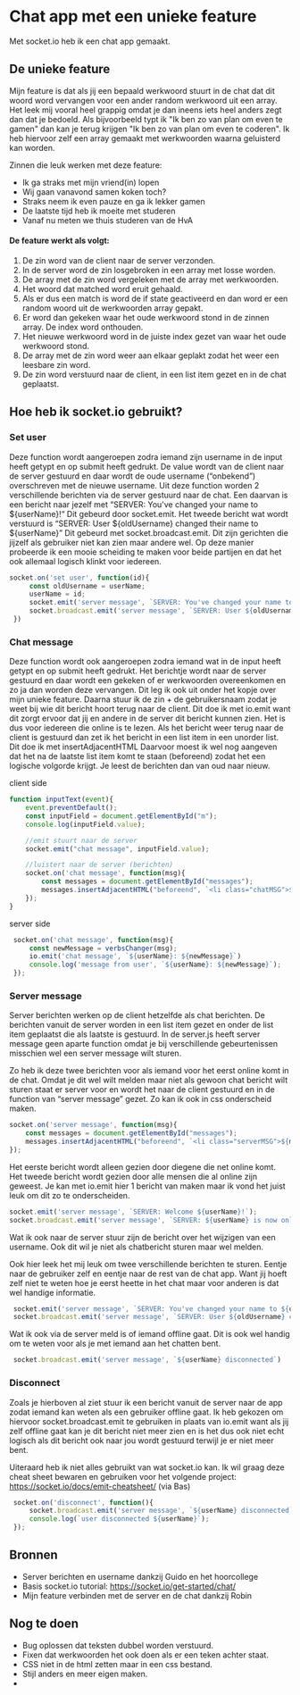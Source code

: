 # Chat app met een unieke feature
Met socket.io heb ik een chat app gemaakt. 

## De unieke feature
Mijn feature is dat als jij een bepaald werkwoord stuurt in de chat dat dit woord word vervangen voor een ander random werkwoord uit een array. Het leek mij vooral heel grappig omdat je dan ineens iets heel anders zegt dan dat je bedoeld. Als bijvoorbeeld typt ik "Ik ben zo van plan om even te gamen" dan kan je terug krijgen "Ik ben zo van plan om even te coderen". Ik heb hiervoor zelf een array gemaakt met werkwoorden waarna geluisterd kan worden.

Zinnen die leuk werken met deze feature:
- Ik ga straks met mijn vriend(in) lopen
- Wij gaan vanavond samen koken toch?
- Straks neem ik even pauze en ga ik lekker gamen
- De laatste tijd heb ik moeite met studeren
- Vanaf nu meten we thuis studeren van de HvA

#### De feature werkt als volgt:
1. De zin word van de client naar de server verzonden.
2. In de server word de zin losgebroken in een array met losse worden.
3. De array met de zin word vergeleken met de array met werkwoorden.
4. Het woord dat matched word eruit gehaald.
5. Als er dus een match is word de if state geactiveerd en dan word er een random woord uit de werkwoorden array gepakt.
6. Er word dan gekeken waar het oude werkwoord stond in de zinnen array. De index word onthouden.
7. Het nieuwe werkwoord word in de juiste index gezet van waar het oude werkwoord stond.
8. De array met de zin word weer aan elkaar geplakt zodat het weer een leesbare zin word. 
9. De zin word verstuurd naar de client, in een list item gezet en in de chat geplaatst. 

## Hoe heb ik socket.io gebruikt?
### Set user
Deze function wordt aangeroepen zodra iemand zijn username in de input heeft getypt en op submit heeft gedrukt. De value wordt van de client naar de server gestuurd en daar wordt de oude username (“onbekend”) overschreven met de nieuwe username. Uit deze function worden 2 verschillende berichten via de server gestuurd naar de chat. Een daarvan is een bericht naar jezelf met “SERVER: You've changed your name to ${userName}!“ Dit gebeurd door socket.emit. Het tweede bericht wat wordt verstuurd is “SERVER: User ${oldUsername} changed their name to ${userName}” 
Dit gebeurd met socket.broadcast.emit. Dit zijn gerichten die jijzelf als gebruiker niet kan zien maar andere wel. Op deze manier probeerde ik een mooie scheiding te maken voor beide partijen en dat het ook allemaal logisch klinkt voor iedereen. 

```js
socket.on('set user', function(id){
     const oldUsername = userName;
     userName = id;
     socket.emit('server message', `SERVER: You've changed your name to ${userName}!`);
     socket.broadcast.emit('server message', `SERVER: User ${oldUsername} changed their name to ${userName}`);
 })
```

### Chat message
Deze function wordt ook aangeroepen zodra iemand wat in de input heeft getypt en op submit heeft gedrukt. Het berichtje wordt naar de server gestuurd en daar wordt een gekeken of er werkwoorden overeenkomen en zo ja dan worden deze vervangen. Dit leg ik ook uit onder het kopje over mijn unieke feature. Daarna stuur ik de zin + de gebruikersnaam zodat je weet bij wie dit bericht hoort terug naar de client. Dit doe ik met io.emit want dit zorgt ervoor dat jij en andere in de server dit bericht kunnen zien. Het is dus voor iedereen die online is te lezen. Als het bericht weer terug naar de client is gestuurd dan zet ik het bericht in een list item in een unorder list. Dit doe ik met insertAdjacentHTML
Daarvoor moest ik wel nog aangeven dat het na de laatste list item komt te staan (beforeend) zodat het een logische volgorde krijgt. Je leest de berichten dan van oud naar nieuw.

client side
```js
function inputText(event){
    event.preventDefault();
    const inputField = document.getElementById("m");
    console.log(inputField.value);

    //emit stuurt naar de server
    socket.emit("chat message", inputField.value);

    //luistert naar de server (berichten)
    socket.on('chat message', function(msg){
        const messages = document.getElementById("messages");
        messages.insertAdjacentHTML("beforeend", `<li class="chatMSG">${msg}</li>`);
    });
}
```

server side
```js
 socket.on('chat message', function(msg){    
     const newMessage = verbsChanger(msg);
     io.emit('chat message', `${userName}: ${newMessage}`)
     console.log('message from user', `${userName}: ${newMessage}`);
 });
```

### Server message
Server berichten werken op de client hetzelfde als chat berichten. De berichten vanuit de server worden in een list item gezet en onder de list item geplaatst die als laatste is gestuurd. In de server.js heeft server message geen aparte function omdat je bij verschillende gebeurtenissen misschien wel een server message wilt sturen. 

Zo heb ik deze twee berichten voor als iemand voor het eerst online komt in de chat. Omdat je dit wel wilt melden maar niet als gewoon chat bericht wilt sturen staat er server voor en wordt het naar de client gestuurd en in de function van “server message” gezet. Zo kan ik ook in css onderscheid maken. 

```js
socket.on('server message', function(msg){
    const messages = document.getElementById("messages");
    messages.insertAdjacentHTML("beforeend", `<li class="serverMSG">${msg}</li>`);
});
```

Het eerste bericht wordt alleen gezien door diegene die net online komt. Het tweede bericht wordt gezien door alle mensen die al online zijn geweest. Je kan met io.emit hier 1 bericht van maken maar ik vond het juist leuk om dit zo te onderscheiden.
```js
socket.emit('server message', `SERVER: Welcome ${userName}!`);
socket.broadcast.emit('server message', `SERVER: ${userName} is now online!`);
```

Wat ik ook naar de server stuur zijn de bericht over het wijzigen van een username. Ook dit wil je niet als chatbericht sturen maar wel melden. 

Ook hier leek het mij leuk om twee verschillende berichten te sturen. Eentje naar de gebruiker zelf en eentje naar de rest van de chat app. Want jij hoeft zelf niet te weten hoe je eerst heette in het chat maar voor anderen is dat wel handige informatie. 

```js
 socket.emit('server message', `SERVER: You've changed your name to ${userName}!`);
 socket.broadcast.emit('server message', `SERVER: User ${oldUsername} changed their name to ${userName}`);

```

Wat ik ook via de server meld is of iemand offline gaat. Dit is ook wel handig om te weten voor als je met iemand aan het chatten bent.
```js
 socket.broadcast.emit('server message', `${userName} disconnected`)

```

### Disconnect
Zoals je hierboven al ziet stuur ik een bericht vanuit de server naar de app zodat iemand kan weten als een gebruiker offline gaat. Ik heb gekozen om hiervoor socket.broadcast.emit te gebruiken in plaats van io.emit want als jij zelf offline gaat kan je dit bericht niet meer zien en is het dus ook niet echt logisch als dit bericht ook naar jou wordt gestuurd terwijl je er niet meer bent. 

Uiteraard heb ik niet alles gebruikt van wat socket.io kan. Ik wil graag deze cheat sheet bewaren en gebruiken voor het volgende project: https://socket.io/docs/emit-cheatsheet/ (via Bas)

```js
 socket.on('disconnect', function(){
     socket.broadcast.emit('server message', `${userName} disconnected`)
     console.log(`user disconnected ${userName}`);
 });
```

## Bronnen 
- Server berichten en username dankzij Guido en het hoorcollege
- Basis socket.io tutorial: https://socket.io/get-started/chat/
- Mijn feature verbinden met de server en de chat dankzij Robin

## Nog te doen
- Bug oplossen dat teksten dubbel worden verstuurd.
- Fixen dat werkwoorden het ook doen als er een teken achter staat.
- CSS niet in de html zetten maar in een css bestand.
- Stijl anders en meer eigen maken.
- 
